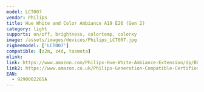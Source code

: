```yaml
---
model: LCT007
vendor: Philips
title: Hue White and Color Ambiance A19 E26 (Gen 2)
category: light
supports: on/off, brightness, colortemp, colorxy
image: /assets/images/devices/Philips_LCT007.jpg
zigbeemodel: ['LCT007'] 
compatible: [z2m, z4d, tasmota]
mlink: 
link: https://www.amazon.com/Philips-Hue-White-Ambiance-Extension/dp/B017OR0IVM
link2: https://www.amazon.co.uk/Philips-Generation-Compatible-Certified-Refurbished/dp/B06XPSPCS5
EAN: 
  - 9290002265A
---
```

